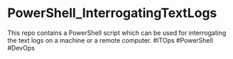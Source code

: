 # PowerShell_InterrogatingTextLogs
This repo contains a PowerShell script which can be used for interrogating the text logs on  a machine or a remote computer.
#ITOps #PowerShell #DevOps
